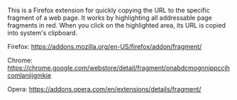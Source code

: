 This is a Firefox extension for quickly copying the URL to the specific fragment of a web page.
It works by highlighting all addressable page fragments in red. When you click on the highlighted area, its URL is copied into system's clipboard.

Firefox: https://addons.mozilla.org/en-US/firefox/addon/fragment/  

Chrome: https://chrome.google.com/webstore/detail/fragment/onabdcmognnippccjhcomlaniijgmkie

Opera: https://addons.opera.com/en/extensions/details/fragment/
